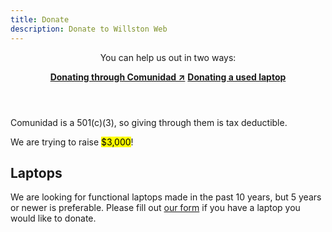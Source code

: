 ```yaml
---
title: Donate
description: Donate to Willston Web
---
```

  <header>
    <p>You can help us out in two ways:</p>
    <p>
      <a href="https://secure.squarespace.com/checkout/donate?donatePageId=62545ae65f741415ccb30a06&ss_cvr=c9f1ff42-4c32-47a0-82a7-f943d0465c79%7C1649695405308%7C1649706858547%7C1649711851970%7C4&ss_cvt=1649711851970&websiteId=606e111c9bb1905684a7f967" target="_blank"><b>Donating through Comunidad &nearr;</b></a>
      <a href="https://forms.gle/cR3RKn4DFWZrqDfNA" target="_blank"><b>Donating a used laptop</b></a>
    </p>
  </header>
  <p>Comunidad is a 501(c)(3), so giving through them is tax deductible.</p>
  <p>We are trying to raise <mark>$3,000</mark>!</p>

## Laptops

We are looking for functional laptops made in the past 10 years, but 5 years or
newer is preferable. Please fill out [our form] if you have a laptop you would
like to donate.

[our form]: https://forms.gle/cR3RKn4DFWZrqDfNA

